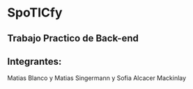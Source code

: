 # SpoTICfy
 
## Trabajo Practico de Back-end
## Integrantes:
Matias Blanco y Matias Singermann y Sofia Alcacer Mackinlay
